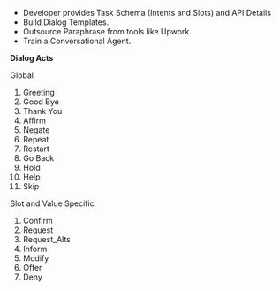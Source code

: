 - Developer provides Task Schema (Intents and Slots) and API Details
- Build Dialog Templates.
- Outsource Paraphrase from tools like Upwork.
- Train a Conversational Agent.

**Dialog Acts**

Global
  1. Greeting
  2. Good Bye
  3. Thank You
  4. Affirm
  5. Negate
  6. Repeat
  7. Restart
  8. Go Back
  9. Hold
  10. Help
  11. Skip
  
Slot and Value Specific
  1. Confirm
  2. Request
  3. Request_Alts
  4. Inform
  5. Modify
  6. Offer
  7. Deny
  
